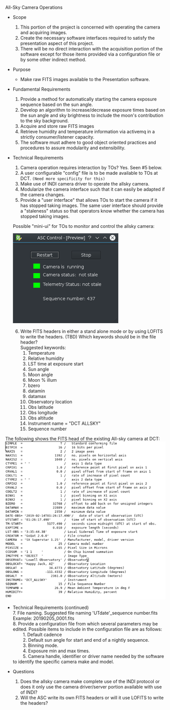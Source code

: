 All-Sky Camera Operations
* Scope
    1. This portion of the project is concerned with operating the camera and acquiring images.
    2. Create the necessary software interfaces required to satisfy the presentation aspect of this project.
    3. There will be no direct interaction with the acquisition portion of the software except for those items
provided via a configuration file or by some other indirect method.

* Purpose
    - Make raw FITS images available to the Presentation software.


* Fundamental Requirements
    1. Provide a method for automatically starting the camera exposure sequence based on the sun angle.
    2. Develop an algorithm to increase/decrease exposure times based on the sun angle and sky brightness to include
the moon's contribution to the sky background.  
    3. Acquire and store raw FITS images
    4. Retrieve humidity and temperature information via activemq in a strictly consumer/listener capacity.
    5. The software must adhere to good object oriented practices and procedures to assure modularity and extensibility.


* Technical Requirements
    1. Camera operation requires interaction by TOs? Yes. Seen #5 below.
    2. A user configurable "config" file is to be made available to TOs at DCT. `(Need more specificity for this)`
    3. Make use of INDI camera driver to operate the allsky camera.
    4. Modularize the camera interface such that it can easily be adapted if the camera changes.
    5. Provide a "user interface" that allows TOs to start the camera if it has stopped taking images. The same user interface should provide a "staleness" status so that operators know whether the camera has stopped taking images.
    
    Possible "mini-ui" for TOs to monitor and control the allsky camera:
    
    ![alt text](https://github.com/LowellObservatory/All-Sky/blob/master/asc_mini_ui.png)
    
    6. Write FITS headers in either a stand alone mode or by using LOFITS to write the headers. (TBD) Which keywords should be in the file header?\
    Suggested keywords:                                                                                                                       
        1. Temperature
        2. Relative humidity
        3. LST time at exposure start
        4. Sun angle
        5. Moon angle
        6. Moon % illum
        7. bzero
        8. datamin
        9. datamax
        10. Observatory location
        11. Obs latitude
        12. Obs longitude
        13. Obs altitude
        14. Instrument name = "DCT ALLSKY"
        15. Sequence number
        
 The following shows the FITS head of the existing All-sky camera at DCT:
 ![alt_text](https://github.com/LowellObservatory/All-Sky/blob/master/header.png)
 
* Technical Requirements (continued)                                    
    7. File naming. Suggested file naming 'UTdate'_sequence number.fits\
       Example: 20190205_0001.fits                                             
    8. Provide a configuration file from which several parameters may be edited.  Possible items to include in the
    configuration file are as follows:                                        
       &nbsp; &nbsp; &nbsp; &nbsp; 1. Default cadence    
       &nbsp; &nbsp; &nbsp; &nbsp; 2. Default sun angle for start and end of a nightly sequence.    
       &nbsp; &nbsp; &nbsp; &nbsp; 3. Binning mode.    
       &nbsp; &nbsp; &nbsp; &nbsp; 4. Exposure min and max times.   
       &nbsp; &nbsp; &nbsp; &nbsp; 5. Camera handle, identifier or driver name needed by the software to identify the specific
                                      camera make and model.
      
* Questions
    1. Does the allsky camera make complete use of the INDI protocol or does it only use the camera driver/server portion available with use of INDI?
    2. Will the ASC write its own FITS headers or will it use LOFITS to write the headers?
    
    
